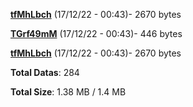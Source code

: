[**tfMhLbch**](/data/tfMhLbch.txt) (17/12/22 - 00:43)- 2670 bytes

[**TGrf49mM**](/data/TGrf49mM.txt) (17/12/22 - 00:43)- 446 bytes

[**tfMhLbch**](/data/tfMhLbch.txt) (17/12/22 - 00:43)- 2670 bytes

**Total Datas**: 284

**Total Size**: 1.38 MB / 1.4 MB